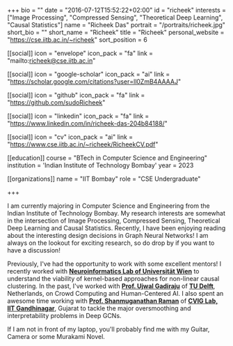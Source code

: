 +++
bio = ""
date = "2016-07-12T15:52:22+02:00"
id = "richeek"
interests = ["Image Processing", "Compressed Sensing", "Theoretical Deep Learning", "Causal Statistics"]
name = "Richeek Das"
portrait = "/portraits/richeek.jpg"
short_bio = ""
short_name = "Richeek"
title = "Richeek"
personal_website = "https://cse.iitb.ac.in/~richeek"
sort_position = 6

[[social]]
    icon = "envelope"
    icon_pack = "fa"
    link = "mailto:richeek@cse.iitb.ac.in"

[[social]]
    icon = "google-scholar"
    icon_pack = "ai"
    link = "https://scholar.google.com/citations?user=ll0ZmB4AAAAJ"

[[social]]
    icon = "github"
    icon_pack = "fa"
    link = "https://github.com/sudoRicheek"

[[social]]
    icon = "linkedin"
    icon_pack = "fa"
    link = "https://www.linkedin.com/in/richeek-das-204b84188/"

[[social]]
    icon = "cv"
    icon_pack = "ai"
    link = "https://www.cse.iitb.ac.in/~richeek/RicheekCV.pdf"

[[education]]
    course = "BTech in Computer Science and Engineering"
    institution = 'Indian Institute of Technology Bombay'
    year = 2023


[[organizations]]
    name = "IIT Bombay"
    role = "CSE Undergraduate"

+++

I am currently majoring in Computer Science and Engineering from the Indian Institute of Technology Bombay. My research interests are somewhat in the intersection of Image Processing, Compressed Sensing, Theoretical Deep Learning and Causal Statistics. Recently, I have been enjoying reading about the interesting design decisions in Graph Neural Networks! I am always on the lookout for exciting research, so do drop by if you want to have a discussion!

Previously, I've had the opportunity to work with some excellent mentors! I recently worked with <a href="https://ni.cs.univie.ac.at/"><b>Neuroinformatics Lab of Universität Wien</b></a> to understand the viability of kernel-based approaches for non-linear causal clustering. In the past, I've worked with <a href="http://ujwalgadiraju.com/"><b>Prof. Ujwal Gadiraju</b></a> of <a href="https://www.tudelft.nl/en/"><b>TU Delft</b></a>, Netherlands, on Crowd Computing and Human-Centered AI. I also spent an awesome time working with <a href="https://people.iitgn.ac.in/~shanmuga/"> <b>Prof. Shanmuganathan Raman</b></a> of <a href="https://iitgn.ac.in/"><b>CVIG Lab, IIT Gandhinagar</b></a>, Gujarat to tackle the major oversmoothing and interpretability problems in Deep GCNs.

If I am not in front of my laptop, you'll probably find me with my Guitar, Camera or some Murakami Novel.

<link rel="stylesheet" href="https://cdn.jsdelivr.net/gh/jpswalsh/academicons@1/css/academicons.min.css">
